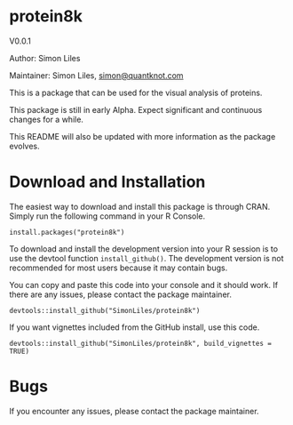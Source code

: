 # protein8k
V0.0.1

Author: Simon Liles

Maintainer: Simon Liles, simon@quantknot.com

This is a package that can be used for the visual analysis of proteins. 

This package is still in early Alpha. Expect significant and continuous changes for a while.

This README will also be updated with more information as the package evolves. 

# Download and Installation
The easiest way to download and install this package is through CRAN. Simply run the following command in your R Console. 

```{r}
install.packages("protein8k")
```

To download and install the development version into your R session is to use the devtool function `install_github()`. The development version is not recommended for most users because it may contain bugs. 

You can copy and paste this code into your console and it should work. If there are any issues, please contact the package maintainer. 

```{r}
devtools::install_github("SimonLiles/protein8k")
```

If you want vignettes included from the GitHub install, use this code. 

```{r}
devtools::install_github("SimonLiles/protein8k", build_vignettes = TRUE)
```

# Bugs
If you encounter any issues, please contact the package maintainer. 
